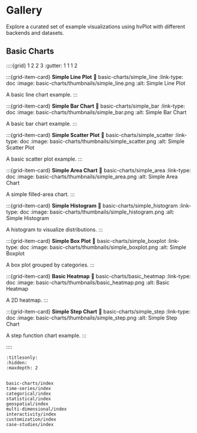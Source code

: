 # Gallery

Explore a curated set of example visualizations using hvPlot with different backends and datasets.

## Basic Charts

::::{grid} 1 2 2 3
:gutter: 1 1 1 2

:::{grid-item-card} **Simple Line Plot**
:link: basic-charts/simple_line
:link-type: doc
:image: basic-charts/thumbnails/simple_line.png
:alt: Simple Line Plot


A basic line chart example.
:::

:::{grid-item-card} **Simple Bar Chart**
:link: basic-charts/simple_bar
:link-type: doc
:image: basic-charts/thumbnails/simple_bar.png
:alt: Simple Bar Chart


A basic bar chart example.
:::

:::{grid-item-card} **Simple Scatter Plot**
:link: basic-charts/simple_scatter
:link-type: doc
:image: basic-charts/thumbnails/simple_scatter.png
:alt: Simple Scatter Plot


A basic scatter plot example.
:::

:::{grid-item-card} **Simple Area Chart**
:link: basic-charts/simple_area
:link-type: doc
:image: basic-charts/thumbnails/simple_area.png
:alt: Simple Area Chart


A simple filled-area chart.
:::

:::{grid-item-card} **Simple Histogram**
:link: basic-charts/simple_histogram
:link-type: doc
:image: basic-charts/thumbnails/simple_histogram.png
:alt: Simple Histogram


A histogram to visualize distributions.
:::

:::{grid-item-card} **Simple Box Plot**
:link: basic-charts/simple_boxplot
:link-type: doc
:image: basic-charts/thumbnails/simple_boxplot.png
:alt: Simple Boxplot


A box plot grouped by categories.
:::

:::{grid-item-card} **Basic Heatmap**
:link: basic-charts/basic_heatmap
:link-type: doc
:image: basic-charts/thumbnails/basic_heatmap.png
:alt: Basic Heatmap


A 2D heatmap.
:::

:::{grid-item-card} **Simple Step Chart**
:link: basic-charts/simple_step
:link-type: doc
:image: basic-charts/thumbnails/simple_step.png
:alt: Simple Step Chart


A step function chart example.
:::

::::

```{toctree}
:titlesonly:
:hidden:
:maxdepth: 2


basic-charts/index
time-series/index
categorical/index
statistical/index
geospatial/index
multi-dimensional/index
interactivity/index
customization/index
case-studies/index
```
